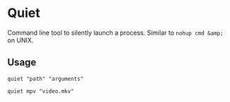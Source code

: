 

# Quiet
Command line tool to silently launch a process. Similar to `nohup cmd &amp;` on UNIX.

## Usage
```
quiet "path" "arguments"

quiet mpv "video.mkv"
```